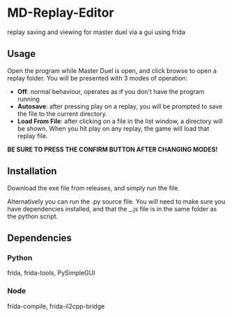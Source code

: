 # MD-Replay-Editor
replay saving and viewing for master duel via a gui using frida

## Usage
Open the program while Master Duel is open, and click browse to open a replay folder.
You will be presented with 3 modes of operation:
- **Off**: normal behaviour, operates as if you don't have the program running
- **Autosave**: after pressing play on a replay, you will be prompted to save the file to the current directory.
- **Load From File**: after clicking on a file in the list window, a directory will be shown. When you hit play on any replay, the game will load that replay file.

**BE SURE TO PRESS THE CONFIRM BUTTON AFTER CHANGING MODES!**

## Installation
Download the exe file from releases, and simply run the file.

Alternatively you can run the .py source file. You will need to make sure you have dependencies installed, and that the \_.js file is in the same folder as the python script.

## Dependencies

### Python
frida, frida-tools, PySimpleGUI

### Node
frida-compile, frida-il2cpp-bridge
